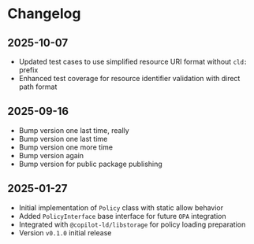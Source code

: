 # Changelog

## 2025-10-07

- Updated test cases to use simplified resource URI format without `cld:` prefix
- Enhanced test coverage for resource identifier validation with direct path
  format

## 2025-09-16

- Bump version one last time, really
- Bump version one last time
- Bump version one more time
- Bump version again
- Bump version for public package publishing

## 2025-01-27

- Initial implementation of `Policy` class with static allow behavior
- Added `PolicyInterface` base interface for future `OPA` integration
- Integrated with `@copilot-ld/libstorage` for policy loading preparation
- Version `v0.1.0` initial release
